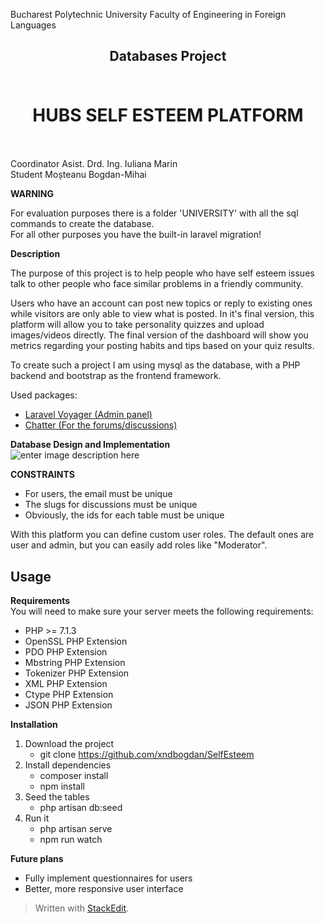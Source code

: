 ﻿Bucharest Polytechnic University Faculty of Engineering in Foreign Languages

## <center>Databases Project</center><br/>

# <center>HUBS SELF ESTEEM PLATFORM<center><br/>

Coordinator Asist. Drd. Ing. Iuliana Marin<br/>
Student Moșteanu Bogdan-Mihai<br/>

**WARNING**<br/>

For evaluation purposes there is a folder 'UNIVERSITY' with all the sql commands to create the database.<br/>
For all other purposes you have the built-in laravel migration!<br/>

**Description**<br/>

The purpose of this project is to help people who have self esteem issues talk to other people who face similar problems in a friendly community.
 
 Users who have an account can post new topics or reply to existing ones while visitors are only able to view what is posted.
 In it's final version, this platform will allow you to take personality quizzes and upload images/videos directly. 
 The final version of the dashboard will show you metrics regarding your posting habits and tips based on your quiz results.
 
 To create such a project I am using mysql as the database, with a  PHP backend and bootstrap as the frontend framework.

Used packages:
- [Laravel Voyager (Admin panel)](https://laravelvoyager.com)
- [Chatter (For the forums/discussions)](https://github.com/thedevdojo/chatter)

**Database Design and Implementation**<br/>
![enter image description here](https://lh3.googleusercontent.com/ex915P4_liKIjwEhtkpyEnFFSU8yjnHw63CsYWiArZleOoDF1D3UKkGj_eMGAH8mHjjPekpWrxro "ERD")

**CONSTRAINTS** <br/>

- For users, the email must be unique
- The slugs for discussions must be unique
- Obviously, the ids for each table must be unique

With this platform you can define custom user roles. 
The default ones are user and admin, but you can easily add roles like "Moderator".

## Usage <br/>

**Requirements**<br/>
You will need to make sure your server meets the following requirements:

-   PHP >= 7.1.3
-   OpenSSL PHP Extension
-   PDO PHP Extension
-   Mbstring PHP Extension
-   Tokenizer PHP Extension
-   XML PHP Extension
-   Ctype PHP Extension
-   JSON PHP Extension

**Installation** <br/>

1. Download the project
	- git clone https://github.com/xndbogdan/SelfEsteem
2. Install dependencies
	- composer install
	- npm install
3. Seed the tables
	 - php artisan db:seed
4. Run it
	- php artisan serve
	- npm run watch


**Future plans** <br/>

- Fully implement questionnaires for users
- Better, more responsive user interface
> Written with [StackEdit](https://stackedit.io/).
